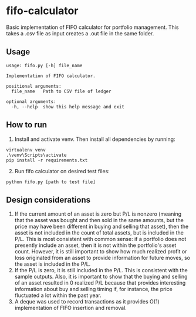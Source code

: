 # fifo-calculator
Basic implementation of FIFO calculator for portfolio management. This takes a .csv file as input creates a .out file in the same folder.

## Usage
```
usage: fifo.py [-h] file_name

Implementation of FIFO calculator.

positional arguments:
  file_name   Path to CSV file of ledger

optional arguments:
  -h, --help  show this help message and exit
```

## How to run
1. Install and activate venv. Then install all dependencies by running:
```
virtualenv venv
.\venv\Scripts\activate
pip install -r requirements.txt
```
2. Run fifo calculator on desired test files: 
```
python fifo.py [path to test file]
```

## Design considerations
1. If the current amount of an asset is zero but P/L is nonzero (meaning that the asset was bought and then sold in the same amounts, but the price may have been different in buying and selling that asset), then the asset is not included in the count of total assets, but is included in the P/L. This is most consistent with common sense: if a portfolio does not presently include an asset, then it is not within the portfolio's asset count. However, it is still important to show how much realized profit or loss originated from an asset to provide information for future moves, so the asset is included in the P/L.
2. If the P/L is zero, it is still included in the P/L. This is consistent with the sample outputs. Also, it is important to show that the buying and selling of an asset resulted in 0 realized P/L because that provides interesting information about buy and selling timing if, for instance, the price fluctuated a lot within the past year.
3. A deque was used to record transactions as it provides O(1) implementation of FIFO insertion and removal. 
